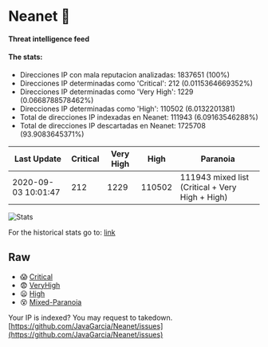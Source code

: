 # Neanet :hocho:
#### Threat intelligence feed
#### The stats:

- Direcciones IP con mala reputacion analizadas: 1837651 (100%)
- Direcciones IP determinadas como 'Critical':  212 (0.0115364669352%)
- Direcciones IP determinadas como 'Very High':  1229 (0.0668788578462%)
- Direcciones IP determinadas como 'High':  110502 (6.0132201381)
- Total de direcciones IP indexadas en Neanet:  111943 (6.09163546288%)
- Total de direcciones IP descartadas en Neanet:  1725708 (93.9083645371%)

| Last Update | Critical | Very High | High | Paranoia |
| --- | --- | --- | --- | --- |
| 2020-09-03 10:01:47 | 212 | 1229 | 110502 | 111943 mixed list (Critical + Very High + High)|

![Stats](https://docs.google.com/spreadsheets/d/e/2PACX-1vSnaNMIXVabIpDJjufMlzH7poXnshF3mgd8Is1g9ytUEzVsP5my4Trn8f-xkoLLQ38xpL3HtmUexLo6/pubchart?oid=501124687&format=image)

For the historical stats go to: [link](/stats.csv)
## Raw
- :scream: [Critical](https://raw.githubusercontent.com/JavaGarcia/Neanet/master/blacklists/neanet_critical.txt)
- :fearful: [VeryHigh](https://raw.githubusercontent.com/JavaGarcia/Neanet/master/blacklists/neanet_veryHigh.txtt)
- :frowning: [High](https://raw.githubusercontent.com/JavaGarcia/Neanet/master/blacklists/neanet_high.txt)
- :dizzy_face: [Mixed-Paranoia](https://raw.githubusercontent.com/JavaGarcia/Neanet/master/blacklists/neanet_all.txt)


Your IP is indexed? You may request to takedown. [https://github.com/JavaGarcia/Neanet/issues](https://github.com/JavaGarcia/Neanet/issues)




































































































































































































































































































































































































































































































































